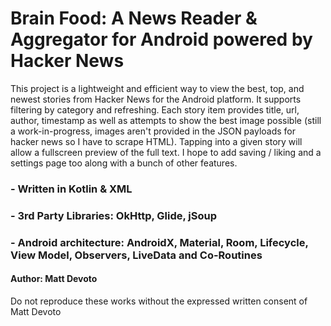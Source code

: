 # Brain Food: A News Reader & Aggregator for Android powered by Hacker News

This project is a lightweight and efficient way to view the best, top, and newest stories from Hacker News for the Android platform. It supports filtering by category and refreshing. Each story item provides title, url, author, timestamp as well as attempts to show the best image possible (still a work-in-progress, images aren't provided in the JSON payloads for hacker news so I have to scrape HTML). Tapping into a given story will allow a fullscreen preview of the full text. I hope to add saving / liking and a settings page too along with a bunch of other features.

### - Written in Kotlin & XML
### - 3rd Party Libraries: OkHttp, Glide, jSoup
### - Android architecture: AndroidX, Material, Room, Lifecycle, View Model, Observers, LiveData and Co-Routines 
#### Author: Matt Devoto

Do not reproduce these works without the expressed written consent of Matt Devoto
